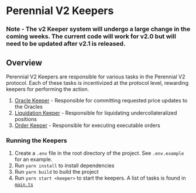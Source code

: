 # Perennial V2 Keepers

### Note - The v2 Keeper system will undergo a large change in the coming weeks. The current code will work for v2.0 but will need to be updated after v2.1 is released.

## Overview

Perennial V2 Keepers are responsible for various tasks in the Perennial V2 protocol. Each of these tasks is
incentivized at the protocol level, rewarding keepers for performing the action.

1. [Oracle Keeper](./src/listeners/oracleListener/pythOracle.ts) - Responsible for committing requested price updates to the Oracles
2. [Liquidation Keeper](./src/listeners/marketListener/marketUserListener.ts) - Responsible for liquidating undercollateralized positions
3. [Order Keeper](./src/listeners/orderListener/orderListener.ts) - Responsible for executing executable orders

### Running the Keepers

1. Create a `.env` file in the root directory of the project. See `.env.example` for an example.
1. Run `yarn install` to install dependencies
1. Run `yarn build` to build the project
1. Run `yarn start <keeper>` to start the keepers. A list of tasks is found in [`main.ts`](./src/main.ts)

